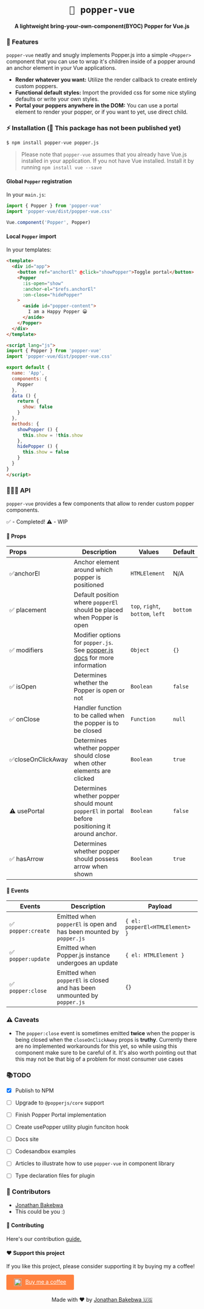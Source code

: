 
<h1 align="center"><code>🎊 popper-vue</code></h1>
<h4 align="center">A lightweight bring-your-own-component(BYOC) Popper for Vue.js</h4>

### 🌟 Features
`popper-vue` neatly and snugly implements Popper.js into a simple `<Popper>` component that you can use to wrap it's children inside of a popper around an anchor element in your Vue applications.
- **Render whatever you want:** Utilize the render callback to create entirely custom poppers.
- **Functional default styles:** Import the provided css for some nice styling defaults or write your own styles.
- **Portal your poppers anywhere in the DOM:** You can use a portal element to render your popper, or if you want to yet, use direct child.

### ⚡️ Installation (🚨 This package has not been published yet)
```bash
$ npm install popper-vue popper.js
```
> Please note that `popper-vue` assumes that you already have Vue.js installed in your application. If you not have Vue installed. Install it by running `npm install vue --save`

#### Global `Popper` registration
In your `main.js`:
```js
import { Popper } from 'popper-vue'
import 'popper-vue/dist/popper-vue.css'

Vue.component('Popper', Popper)
```


#### Local `Popper` import
In your templates:
```html
<template>
  <div id="app">
    <button ref="anchorEl" @click="showPopper">Toggle portal</button>
    <Popper
      :is-open="show"
      :anchor-el="$refs.anchorEl"
      :on-close="hidePopper"
    >
      <aside id="popper-content">
        I am a Happy Popper 😀
      </aside>
    </Popper>
  </div>
</template>

<script lang="js">
import { Popper } from 'popper-vue'
import 'popper-vue/dist/popper-vue.css'

export default {
  name: 'App',
  components: {
    Popper
  },
  data () {
    return {
      show: false
    }
  },
  methods: {
    showPopper () {
      this.show = !this.show
    },
    hidePopper () {
      this.show = false
    }
  }
}
</script>
```

### 🏋🏼‍♀️ API
`popper-vue` provides a few components that allow to render custom popper components.

✅ -  Completed!
⚠️ -  WIP
#### 🧤 Props
| Props         | Description   | Values | Default |
| :------------- |-------------| ----- | --- |
| ✅anchorEl      | Anchor element around which popper is positioned | `HTMLElement` |  N/A  |
| ✅ placement      | Default position where `popperEl` should be placed when Popper is open | `top`, `right`, `bottom`, `left` |  `bottom`  |
| ✅ modifiers      | Modifier options for `popper.js`. See [popper.js docs]() for more information | `Object` |  `{}`  |
| ✅ isOpen      | Determines whether the Popper is open or not | `Boolean` |  `false`  |
| ✅ onClose  | Handler function to be called when the popper is to be closed | `Function` |  `null`  |
| ✅closeOnClickAway  | Determines whether popper should close when other elements are clicked | `Boolean` |  `true`  |
| ⚠️ usePortal  | Determines whether popper should mount `popperEl` in portal before positioning it around anchor. | `Boolean` |  `false`  |
| ✅ hasArrow  | Determines whether popper should possess arrow when shown | `Boolean` |  `true`  |


#### 📅 Events
| Events        | Description   | Payload |
| ------------- |---------------| ----- |
| ✅ `popper:create`     | Emitted when `popperEl` is open and has been mounted by `popper.js` | `{ el: popperEl<HTMLElement> }` |
| ✅ `popper:update`     | Emitted when Popper.js instance undergoes an update | `{ el: HTMLElement }` |
| ✅ `popper:close`     | Emitted when `popperEl` is closed and has been unmounted by `popper.js` | `{}` |

### ⚠️ Caveats
- The `popper:close` event is sometimes emitted **twice** when the popper is being closed when the `closeOnClickAway` props is **truthy**. Currently there are no implemented workarounds for this yet, so while using this component make sure to be careful of it. It's also worth pointing out that this may not be that big of a problem for most consumer use cases

### 📚TODO
 - [x] Publish to NPM
 - [ ] Upgrade to `@popperjs/core` support
 - [ ] Finish Popper Portal implementation
 - [ ] Create usePopper utility plugin funciton hook
 - [ ] Docs site
 - [ ] Codesandbox examples
 - [ ] Articles to illustrate how to use `popper-vue` in component library
 - [ ] Type declaration files for plugin



### 🦑 Contributors
- [Jonathan Bakebwa](https://twitter.com/codebender828)
- This could be you :)

#### 🤝 Contributing
Here's our contribution [guide.](./.github/CONTRIBUTING.md)

#### ❤️ Support this project
If you like this project, please consider supporting it by buying my a coffee!

<a style="background: #FF813F; color: white; padding: 10px 20px; border-radius: 3px; display: inline-flex;" target="_blank" href="https://www.buymeacoffee.com/dIlWof6x5">
  <img style="margin-right: 10px; height: 20px;" src="https://cdn.buymeacoffee.com/buttons/bmc-new-btn-logo.svg" alt="Buy me a coffee">
  <span>Buy me a coffee</span>
</a>

<center>
  <br>
  Made with ❤️ by <a target="_blank" href="https://twitter.com/codebender828">Jonathan Bakebwa 🇺🇬</a>
</center>

